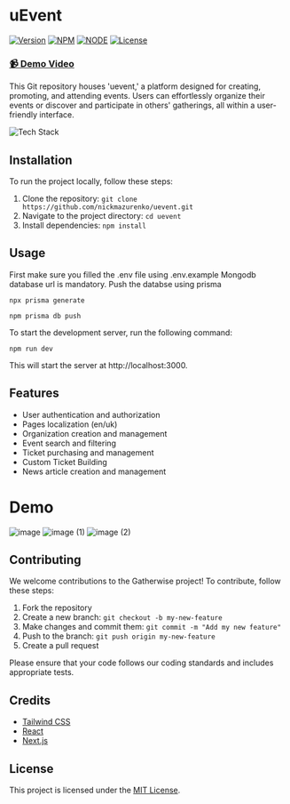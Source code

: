 # uEvent

[![Version](https://img.shields.io/static/v1?label=version&message=1.0.0&color=blue)](https://shields.io/)
[![NPM](https://img.shields.io/static/v1?label=npm&message=8.11.0&color=blue)](https://shields.io/)
[![NODE](https://img.shields.io/static/v1?label=node&message=18.12.1&color=success)](https://shields.io/)
[![License](https://img.shields.io/badge/license-MIT-green.svg)](https://shields.io/)

### [📹 Demo Video]([https://www.youtube.com/watch?v=qUWUdwBCEuE](https://youtu.be/kY6GTQ9buk8?si=M_nshosPW7SZcipf))

This Git repository houses 'uevent,' a platform designed for creating, promoting, and attending events. Users can effortlessly organize their events or discover and participate in others' gatherings, all within a user-friendly interface.

![Tech Stack](https://github-readme-tech-stack.vercel.app/api/cards?title=Tech+Stack&align=center&titleAlign=center&lineCount=2&width=550&hideBg=true&bg=%230D1117&badge=%23161B22&border=%2321262D&titleColor=%2358A6FF&line1=react%2Creact%2Cc259dc%3Btailwindcss%2Ctailwindcss%2C82c046%3B&line2=next.js%2Cnext.js%2C169bf6%3Bmongodb%2Cmongodb%2Ca9bfde%3Bpostman%2Cpostman%2C605aff%3B)

## Installation

To run the project locally, follow these steps:

1. Clone the repository: `git clone https://github.com/nickmazurenko/uevent.git`
2. Navigate to the project directory: `cd uevent`
3. Install dependencies: `npm install`

## Usage

First make sure you filled the .env file using .env.example
Mongodb database url is mandatory.
Push the databse using prisma

```
npx prisma generate
```
```
npm prisma db push
```

To start the development server, run the following command:

```
npm run dev
```

This will start the server at http://localhost:3000.

## Features

- User authentication and authorization
- Pages localization (en/uk)
- Organization creation and management
- Event search and filtering
- Ticket purchasing and management
- Custom Ticket Building
- News article creation and management

# Demo

![image](https://github.com/nickmazurenko/uevent/assets/48516366/1c5663d8-f758-4816-a637-ad1fbb629ddc)
![image (1)](https://github.com/nickmazurenko/uevent/assets/48516366/0e24505e-9e86-4af2-9a86-753eeabe0323)
![image (2)](https://github.com/nickmazurenko/uevent/assets/48516366/cea5e499-297e-4a5c-8e95-2e92108151df)


## Contributing

We welcome contributions to the Gatherwise project! To contribute, follow these steps:

1. Fork the repository
2. Create a new branch: `git checkout -b my-new-feature`
3. Make changes and commit them: `git commit -m "Add my new feature"`
4. Push to the branch: `git push origin my-new-feature`
5. Create a pull request

Please ensure that your code follows our coding standards and includes appropriate tests.

## Credits

- [Tailwind CSS](https://tailwindcss.com/)
- [React](https://reactjs.org/)
- [Next.js](https://nextjs.org/)

## License

This project is licensed under the [MIT License](https://opensource.org/licenses/MIT).
